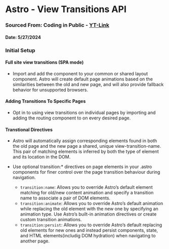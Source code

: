 # Astro - View Transitions API
### Sourced From: Coding in Public - [YT-Link](https://www.youtube.com/watch?v=9T4N0cIlBUE)
#### Date: 5/27/2024


### Initial Setup

#### Full site view transitions (SPA mode)
  - Import and add the <ViewTransitions /> component to your common <head> or shared layout component. Astro will create default page animations based on the similarities between the old and new page, and will also provide fallback behavior for unsupported browsers.


#### Adding Transitions To Specific Pages
  - Opt in to using view transitions on individual pages by importing and adding the <ViewTransitions /> routing component to <head> on every desired page.


#### Transtional Directives
  - Astro will automatically assign corresponding elements found in both the old page and the new page a shared, unique view-transition-name. This pair of matching elements is inferred by both the type of element and its location in the DOM.
  
  - Use optional transition:* directives on page elements in your .astro components for finer control over the page transition behaviour during navigation.
    - `transition:name`: Allows you to override Astro’s default element matching for old/new content animation and specify a transition name to associate a pair of DOM elements.
    - `transition:animate`: Allows you to override Astro’s default animation while replacing the old element with the new one by specifying an animation type. Use Astro’s built-in animation directives or create custom transition animations.
    - `transition:persist`: Allows you to override Astro’s default replacing old elements for new ones and instead persist components, state, and HTML elements(includig DOM hydration) when navigating to another page.